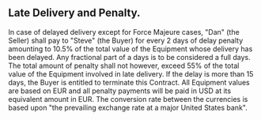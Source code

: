 ## Late Delivery and Penalty.

In case of delayed delivery except for Force Majeure cases,
"Dan" (the Seller) shall pay to "Steve" (the Buyer) for every 2 days
of delay penalty amounting to 10.5% of the total value of the Equipment
whose delivery has been delayed. Any fractional part of a days is to be
considered a full days. The total amount of penalty shall not however,
exceed 55% of the total value of the Equipment involved in late delivery.
If the delay is more than 15 days, the Buyer is entitled to terminate this Contract.
All Equipment values are based on EUR and all penalty payments will be paid in USD at its equivalent amount in EUR. The conversion rate between the currencies is based upon "the prevailing exchange rate at a major United States bank".